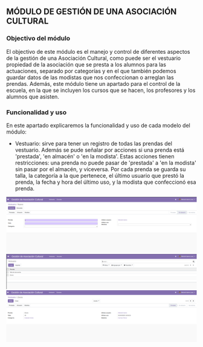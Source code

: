 ## MÓDULO DE GESTIÓN DE UNA ASOCIACIÓN CULTURAL


### Objectivo del módulo

El objectivo de este módulo es el manejo y control de diferentes aspectos de la gestión de una Asociación Cultural, como puede ser el vestuario propiedad de la asociación que se presta a los alumnos para las actuaciones, separado por categorías y en el que también podemos guardar datos de las modistas que nos confeccionan o arreglan las prendas.
Además, este módulo tiene un apartado para el control de la escuela, en la que se incluyen los cursos que se hacen, los profesores y los alumnos que asisten.

### Funcionalidad y uso

En este apartado explicaremos la funcionalidad y uso de cada modelo del módulo:

- Vestuario: sirve para tener un registro de todas las prendas del vestuario. Además se pude señalar por acciones si una prenda está 'prestada', 'en almacén' o 'en la modista'. Estas acciones tienen restricciones: una prenda no puede pasar de 'prestada' a 'en la modista' sin pasar por el almacén, y viceversa.
Por cada prenda se guarda su talla, la categoría a la que pertenece, el último usuario que prestó la prenda, la fecha y hora del último uso, y la modista que confeccionó esa prenda.

![Con titulo](img/creacionVestuario.png "Vista de creación de vestuario")
![Con titulo](img/vistaListVestuario.png "Vista de lista de vestuario")
![Con titulo](img/vistaVestuario1.png "Vista de formulario de vestuario")





